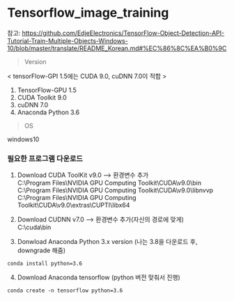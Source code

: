# Tensorflow_image_training
참고: https://github.com/EdjeElectronics/TensorFlow-Object-Detection-API-Tutorial-Train-Multiple-Objects-Windows-10/blob/master/translate/README_Korean.md#%EC%86%8C%EA%B0%9C
> Version  

  < tensorFlow-GPI 1.5에는 CUDA 9.0, cuDNN 7.0이 적합 >
1. TensorFlow-GPU 1.5 
2. CUDA Toolkit 9.0
3. cuDNN 7.0
4. Anaconda Python 3.6 

> OS   
 
 windows10 

### 필요한 프로그램 다운로드 

1. Download CUDA ToolKit v9.0 --> 환경변수 추가  
  C:\Program Files\NVIDIA GPU Computing Toolkit\CUDA\v9.0\bin  
  C:\Program Files\NVIDIA GPU Computing Toolkit\CUDA\v9.0\libnvvp  
  C:\Program Files\NVIDIA GPU Computing Toolkit\CUDA\v9.0\extras\CUPTI\libx64
  
2. Download CUDNN v7.0 --> 환경변수 추가(자신의 경로에 맞게)  
  C:\cuda\bin
  
3. Donwload Anaconda Python 3.x version
   (나는 3.8을 다운로드 후, downgrade 해줌)
~~~
conda install python=3.6
~~~
4. Download Anaconda tensorflow (python 버전 맞춰서 진행) 
~~~
conda create -n tensorflow python=3.6
~~~
  
